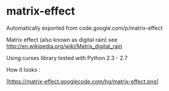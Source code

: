 # matrix-effect
Automatically exported from code.google.com/p/matrix-effect

Matrix effect (also known as digital rain) see http://en.wikipedia.org/wiki/Matrix_digital_rain

Using curses library tested with Python 2.3 - 2.7

How it looks : 

[https://matrix-effect.googlecode.com/hg/matrix-effect.png]
